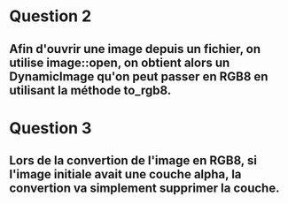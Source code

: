 # Question 2

## Afin d'ouvrir une image depuis un fichier, on utilise image::open, on obtient alors un DynamicImage qu'on peut passer en RGB8 en utilisant la méthode to_rgb8.

# Question 3

## Lors de la convertion de l'image en RGB8, si l'image initiale avait une couche alpha, la convertion va simplement supprimer la couche. 